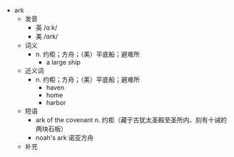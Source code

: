 - ark
  - 发音
    - 英 /ɑːk/
    - 美 /ɑrk/
  - 词义
    - n. 约柜；方舟；（美）平底船；避难所
      - a large ship
  - 近义词
    - n. 约柜；方舟；（美）平底船；避难所
      - haven
      - home
      - harbor
  - 短语
    - ark of the covenant n. 约柜（藏于古犹太圣殿至圣所内、刻有十诫的两块石板）
    - noah's ark 诺亚方舟
  - 补充